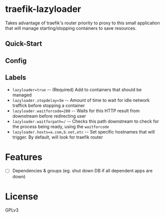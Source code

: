 # traefik-lazyloader

Takes advantage of traefik's router priority to proxy to this small application that will manage
starting/stopping containers to save resources.

## Quick-Start

## Config

## Labels

* `lazyloader=true` -- (Required) Add to containers that should be managed
* `lazyloader.stopdelay=5m` -- Amount of time to wait for idle network traffick before stopping a container
* `lazyloader.waitforcode=200` -- Waits for this HTTP result from downstream before redirecting user
* `lazyloader.waitforpath=/`  -- Checks this path downstream to check for the process being ready, using the `waitforcode`
* `lazyloader.hosts=a.com,b.net,etc` -- Set specific hostnames that will trigger. By default, will look for traefik router

# Features

- [ ] Dependencies & groups (eg. shut down DB if all dependent apps are down)

# License

GPLv3
